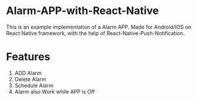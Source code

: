 # Alarm-APP-with-React-Native
This is an example implementation of a Alarm APP. Made for Android/IOS on React Native framework, with the help of React-Native-Push-Notification.
# Features
1. ADD Alarm
2. Delete Alarm
3. Schedule Alarm
4. Alarm also Work while APP is Off
